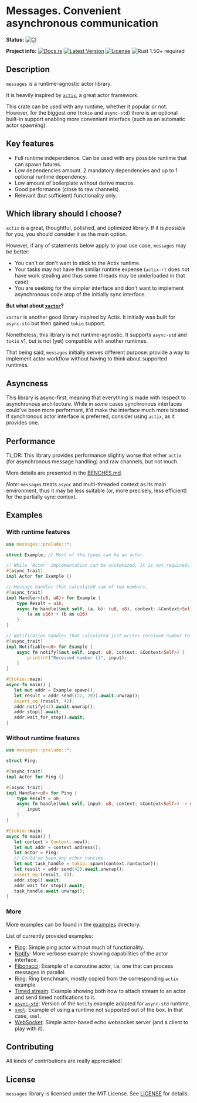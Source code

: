 # Messages. Convenient asynchronous communication

**Status:**
[![CI](https://github.com/popzxc/messages-rs/workflows/CI/badge.svg)](https://github.com/popzxc/messages-rs/actions)

**Project info:**
[![Docs.rs](https://docs.rs/messages/badge.svg)](https://docs.rs/messages)
[![Latest Version](https://img.shields.io/crates/v/messages.svg)](https://crates.io/crates/messages)
[![License](https://img.shields.io/github/license/popzxc/messages-rs.svg)](https://github.com/popzxc/messages-rs)
![Rust 1.50+ required](https://img.shields.io/badge/rust-1.50+-blue.svg?label=Rust)

## Description

`messages` is a runtime-agnostic actor library.

It is heavily inspired by [`actix`][actix], a great actor framework.

This crate can be used with any runtime, whether it popular or not.
However, for the biggest one (`tokio` and `async-std`) there is an optional
built-in support enabling more convenient interface (such as an automatic
actor spawning).

[actix]: https://crates.io/crates/actix

## Key features

- Full runtime independence. Can be used with any possible runtime that can spawn futures.
- Low dependencies amount. 2 mandatory dependencies and up to 1 optional runtime dependency.
- Low amount of boilerplate without derive macros.
- Good performance (close to raw channels).
- Relevant (but sufficient) functionality only.

## Which library should I choose?

`actix` is a great, thoughtful, polished, and optimized library. If it is *possible*
for you, you should consider it as the main option.

However, if any of statements below apply to your use case, `messages` may be better:

- You can't or don't want to stick to the Actix runtime.
- Your tasks may not have the similar runtime expense (`actix-rt` does not have work stealing
  and thus some threads may be underloaded in that case).
- You are seeking for the simpler interface and don't want to implement asynchronous code atop
  of the initially sync interface.
  
**But what about [`xactor`](https://crates.io/crates/xactor)?**

`xactor` is another good library inspired by Actix. It initially was built for `async-std` but
then gained `tokio` support.

Nonetheless, this library is not runtime-agnostic. It supports `async-std` and `tokio` v1, but
is not (yet) compatible with another runtimes.

That being said, `messages` initially serves different purpose: provide a way to implement
actor workflow without having to think about supported runtimes.

## Asyncness

This library is async-first, meaning that everything is made with respect to asynchronous architecture.
While in *some* cases synchronous interfaces could've been more performant, it'd make the interface much
more bloated. If synchronous actor interface is preferred, consider using `actix`, as it provides one.

## Performance

TL;DR: This library provides performance slightly worse that either `actix` (for asynchronous message handling)
and raw channels, but not much.

More details are presented in the [BENCHES.md](./BENCHES.md).

*Note:* `messages` treats `async` and multi-threaded context as its main environment,
thus it may be less suitable (or, more precisely, less efficient) for the partially
sync context.

## Examples

### With runtime features

```rust
use messages::prelude::*;

struct Example; // Most of the types can be an actor.

// While `Actor` implementation can be customized, it is not required.
#[async_trait]
impl Actor for Example {}

// Message handler that calculated sum of two numbers.
#[async_trait]
impl Handler<(u8, u8)> for Example {
    type Result = u16;
    async fn handle(&mut self, (a, b): (u8, u8), context: &Context<Self>) -> u16 {
        (a as u16) + (b as u16)
    }
}

// Notification handler that calculated just writes received number to stdout.
#[async_trait]
impl Notifiable<u8> for Example {
    async fn notify(&mut self, input: u8, context: &Context<Self>) {
        println!("Received number {}", input);
    }
}

#[tokio::main]
async fn main() {
   let mut addr = Example.spawn();
   let result = addr.send((22, 20)).await.unwrap();
   assert_eq!(result, 42);
   addr.notify(42).await.unwrap();
   addr.stop().await;
   addr.wait_for_stop().await;  
}
```

### Without runtime features

```rust
use messages::prelude::*;

struct Ping;

#[async_trait]
impl Actor for Ping {}

#[async_trait]
impl Handler<u8> for Ping {
    type Result = u8;
    async fn handle(&mut self, input: u8, context: &Context<Self>) -> u8 {
        input
    }
}

#[tokio::main]
async fn main() {
   let context = Context::new();
   let mut addr = context.address();
   let actor = Ping;
   // Could've been any other runtime.
   let mut task_handle = tokio::spawn(context.run(actor));
   let result = addr.send(42).await.unwrap();
   assert_eq!(result, 42);
   addr.stop().await;
   addr.wait_for_stop().await;
   task_handle.await.unwrap();
}
```

### More

More examples can be found in the [examples](./examples) directory.

List of currently provided examples:

- [Ping](./examples/01_ping.rs): Simple ping actor without much of functionality.
- [Notify](./examples/02_notify.rs): More verbose example showing capabilities of the actor interface.
- [Fibonacci](./examples/03_fibonacci.rs): Example of a coroutine actor, i.e. one that can process messages in parallel.
- [Ring](./examples/04_ring.rs): Ring benchmark, mostly copied from the corresponding `actix` example.
- [Timed stream](./examples/05_timed_stream.rs): Example showing both how to attach stream to an actor and send timed notifications to it.
- [`async-std`](./examples/06_async_std.rs): Version of the `Notify` example adapted for `async-std` runtime.
- [`smol`](./examples/07_no_runtime.rs): Example of using a runtime not supported out of the box. In that case, `smol`.
- [WebSocket](./examples/08_websocket.rs): Simple actor-based echo websocket server (and a client to play with it).


## Contributing

All kinds of contributions are really appreciated!

## License

`messages` library is licensed under the MIT License. See [LICENSE](LICENSE) for details.
